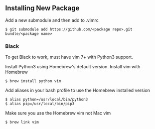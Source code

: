 ## Installing New Package
Add a new submodule and then add to .vimrc

    $ git submodule add https://github.com/<package repo>.git bundle/<package name>

### Black

To get Black to work, must have vim 7+ with Python3 support. 

Install Python3 using Homebrew's default version. Install vim with Homebrew

    $ brew install python vim

Add aliases in your bash profile to use the Homebrew installed version

    $ alias python=/usr/local/bin/python3
    $ alias pip=/usr/local/bin/pip3

Make sure you use the Homebrew vim not Mac vim

    $ brew link vim

